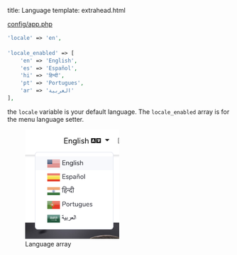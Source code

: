 title: Language
template: extrahead.html

<a href="https://github.com/Devsome/silkroad-laravel/blob/master/config/app.php#L85-L90" target="_blank">config/app.php</a>

```php
'locale' => 'en',

'locale_enabled' => [
    'en' => 'English',
    'es' => 'Español',
    'hi' => 'हिन्दी',
    'pt' => 'Portugues',
    'ar' => 'العربية'
],
```

the `locale` variable is your default language. The `locale_enabled` array is for the menu language setter.

<figure>
  <img src="/images/project/language.png" width="50%" />
  <figcaption>Language array</figcaption>
</figure>
